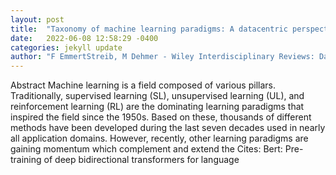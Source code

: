 ```yaml
---
layout: post
title:  "Taxonomy of machine learning paradigms: A datacentric perspective"
date:   2022-06-08 12:58:29 -0400
categories: jekyll update
author: "F EmmertStreib, M Dehmer - Wiley Interdisciplinary Reviews: Data Mining and , 2022"
---
```

Abstract Machine learning is a field composed of various pillars. Traditionally, supervised learning (SL), unsupervised learning (UL), and reinforcement learning (RL) are the dominating learning paradigms that inspired the field since the 1950s. Based on these, thousands of different methods have been developed during the last seven decades used in nearly all application domains. However, recently, other learning paradigms are gaining momentum which complement and extend the 
Cites: Bert: Pre-training of deep bidirectional transformers for language